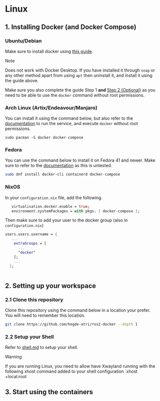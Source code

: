 # Linux

## 1. Installing Docker (and Docker Compose)

### Ubuntu/Debian
Make sure to install docker using [this guide](https://www.digitalocean.com/community/tutorials/how-to-install-and-use-docker-on-ubuntu-20-04).

> [!NOTE]
> Does not work with Docker Desktop. If you have installed it through `snap` or any other method apart from using `apt` then uninstall it, and install it using the guide above.

Make sure you also complete the guide Step 1 **and** [Step 2 (Optional)](https://www.digitalocean.com/community/tutorials/how-to-install-and-use-docker-on-ubuntu-20-04#step-2-executing-the-docker-command-without-sudo-optional) as you need to be able to use the `docker` command without root permissions.

### Arch Linux (Artix/Endeavour/Manjaro)

You can install it using the command below, but also refer to the [documentation](https://wiki.archlinux.org/title/Docker) to run the service, and execute `docker` without root permissions.

```shell
sudo pacman -S docker docker-compose
```

### Fedora

You can use the command below to install it on Fedora 41 and newer. Make sure to refer to the [documentation](https://docs.fedoraproject.org/en-US/quick-docs/installing-docker/) as this is untested.

```bash
sudo dnf install docker-cli containerd docker-compose
```

### NixOS

In your `configuration.nix` file, add the following.
```nix
   virtualisation.docker.enable = true;
   environment.systemPackages = with pkgs; [ docker-compose ];
```

Then make sure to add your user to the docker group (also in `configuration.nix`)

```nix
users.users.username = {
   ...
    extraGroups = [
      ...
      "docker"
    ];
    ...
  };
 
```

## 2. Setting up your workspace

### 2.1 Clone this repository

Clone this repository using the command below in a location your prefer. You will need to remember this location.

``` bash
git clone https://github.com/hegde-atri/ros2-docker --depth 1
```

### 2.2 Setup your Shell

Refer to [shell.md](./shell.md) to setup your shell.

> [!WARNING]
> If you are running Linux, you need to allow have Xwayland running with the following xhost command added to your shell configuration `xhost +local:root

## 3. Start using the containers
